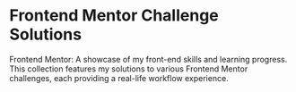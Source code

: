 # Frontend Mentor Challenge Solutions

Frontend Mentor: A showcase of my front-end skills and learning progress. This collection features my solutions to various Frontend Mentor challenges, each providing a real-life workflow experience.
